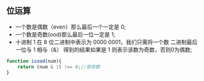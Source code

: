 ## 位运算
- 一个数是偶数（even）那么最后一个一定是 0;
- 一个数是奇数(ood)那么最后一位一定是 1;
- 十进制 1 在 8 位二进制中表示为 0000 0001，我们只需将一个数 二进制最后一位与 1 相与（&） 得到的结果如果是 1 则表示该数为奇数，否则0为偶数;

```javascript
function isood(num){
	return (num & 1) !== 0;//是奇数
}
```